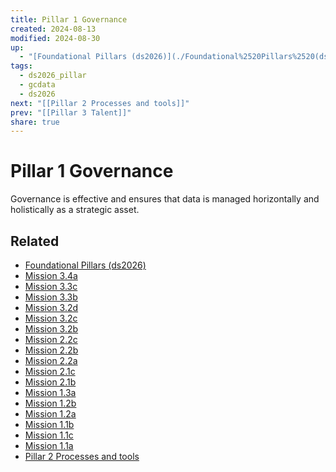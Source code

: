 ```yaml
---
title: Pillar 1 Governance
created: 2024-08-13
modified: 2024-08-30
up:
  - "[Foundational Pillars (ds2026)](./Foundational%2520Pillars%2520(ds2026).md#)"
tags:
  - ds2026_pillar
  - gcdata
  - ds2026
next: "[[Pillar 2 Processes and tools]]"
prev: "[[Pillar 3 Talent]]"
share: true
---
```

# Pillar 1 Governance

Governance is effective and ensures that data is managed horizontally and holistically as a strategic asset.
## Related
- [Foundational Pillars (ds2026)](./Foundational%2520Pillars%2520(ds2026).md.md#)
- [Mission 3.4a](./Mission%203.4a.md)
- [Mission 3.3c](./Mission%203.3c.md)
- [Mission 3.3b](./Mission%203.3b.md)
- [Mission 3.2d](./Mission%203.2d.md)
- [Mission 3.2c](./Mission%203.2c.md)
- [Mission 3.2b](./Mission%203.2b.md)
- [Mission 2.2c](Mission%202.2c.md)
- [Mission 2.2b](./Mission%202.2b.md)
- [Mission 2.2a](./Mission%202.2a.md)
- [Mission 2.1c](./Mission%202.1c.md)
- [Mission 2.1b](./Mission%202.1b.md)
- [Mission 1.3a](./Mission%201.3a.md)
- [Mission 1.2b](./Mission%201.2b.md)
- [Mission 1.2a](./Mission%201.2a.md)
- [Mission 1.1b](./Mission%201.1b.md)
- [Mission 1.1c](./Mission%201.1c.md)
- [Mission 1.1a](./Mission%201.1a.md)
- [Pillar 2 Processes and tools](./Pillar%202%20Processes%20and%20tools.md)

